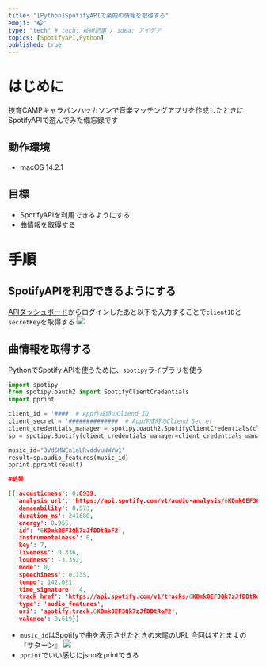 ```yaml
---
title: "[Python]SpotifyAPIで楽曲の情報を取得する"
emoji: "🎧"
type: "tech" # tech: 技術記事 / idea: アイデア
topics: [SpotifyAPI,Python]
published: true
---
```

# はじめに
技育CAMPキャラバンハッカソンで音楽マッチングアプリを作成したときにSpotifyAPIで遊んでみた備忘録です
## 動作環境
- macOS 14.2.1
## 目標
* SpotifyAPIを利用できるようにする
* 曲情報を取得する
# 手順
## SpotifyAPIを利用できるようにする
[APIダッシュボード](https://developer.spotify.com/dashboard)からログインしたあと以下を入力することで`clientID`と`secretKey`を取得する
![](https://storage.googleapis.com/zenn-user-upload/00469fb5e45c-20240204.png)
## 曲情報を取得する
PythonでSpotify APIを使うために、`spotipy`ライブラリを使う
```python
import spotipy
from spotipy.oauth2 import SpotifyClientCredentials
import pprint

client_id = '####' # App作成時のCliend ID
client_secret = '##############' # App作成時のCliend Secret
client_credentials_manager = spotipy.oauth2.SpotifyClientCredentials(client_id, client_secret)
sp = spotipy.Spotify(client_credentials_manager=client_credentials_manager)

music_id="3Vd6MNEn1aLRvddvuNWYw1"
result=sp.audio_features(music_id)
pprint.pprint(result)
```

```json
#結果

[{'acousticness': 0.0939,
  'analysis_url': 'https://api.spotify.com/v1/audio-analysis/6KDmk0EF3Qk7zJfDDtRoF2',
  'danceability': 0.573,
  'duration_ms': 241680,
  'energy': 0.955,
  'id': '6KDmk0EF3Qk7zJfDDtRoF2',
  'instrumentalness': 0,
  'key': 7,
  'liveness': 0.336,
  'loudness': -3.352,
  'mode': 0,
  'speechiness': 0.135,
  'tempo': 142.021,
  'time_signature': 4,
  'track_href': 'https://api.spotify.com/v1/tracks/6KDmk0EF3Qk7zJfDDtRoF2',
  'type': 'audio_features',
  'uri': 'spotify:track:6KDmk0EF3Qk7zJfDDtRoF2',
  'valence': 0.619}]
```
* `music_id`はSpotifyで曲を表示させたときの末尾のURL
今回はずとまよの『サターン』
![](https://storage.googleapis.com/zenn-user-upload/f1621181017c-20240204.png)
* `pprint`でいい感じにjsonをprintできる
